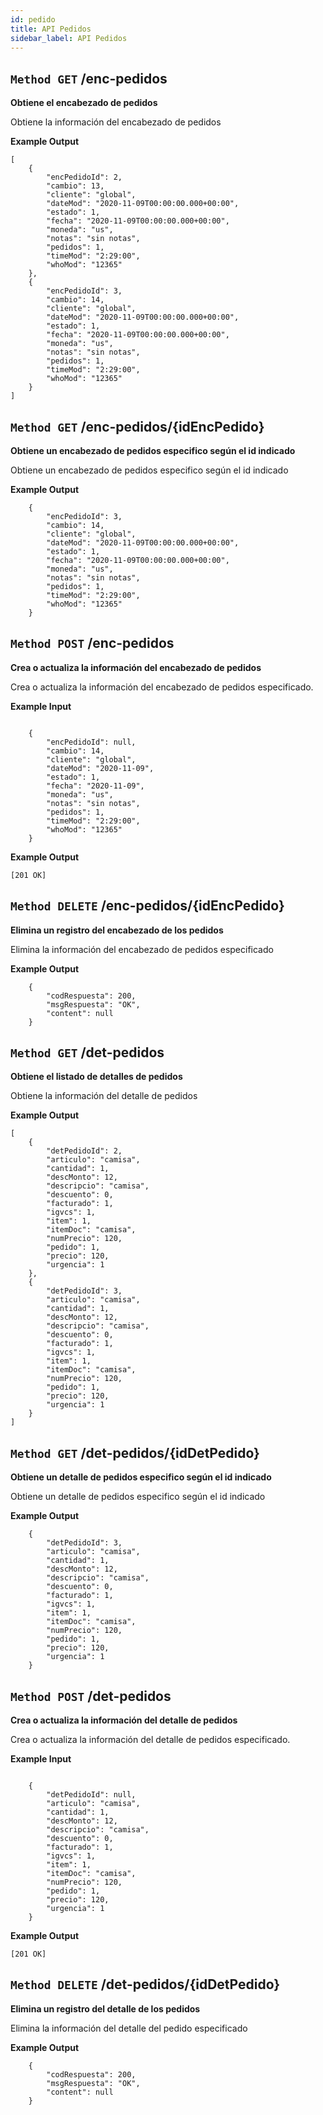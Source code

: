 ```yaml
---
id: pedido
title: API Pedidos
sidebar_label: API Pedidos
---
```


## `Method GET` /enc-pedidos
**Obtiene el encabezado de pedidos**

Obtiene la información del encabezado de pedidos

**Example Output**


```
[
    {
        "encPedidoId": 2,
        "cambio": 13,
        "cliente": "global",
        "dateMod": "2020-11-09T00:00:00.000+00:00",
        "estado": 1,
        "fecha": "2020-11-09T00:00:00.000+00:00",
        "moneda": "us",
        "notas": "sin notas",
        "pedidos": 1,
        "timeMod": "2:29:00",
        "whoMod": "12365"
    },
    {
        "encPedidoId": 3,
        "cambio": 14,
        "cliente": "global",
        "dateMod": "2020-11-09T00:00:00.000+00:00",
        "estado": 1,
        "fecha": "2020-11-09T00:00:00.000+00:00",
        "moneda": "us",
        "notas": "sin notas",
        "pedidos": 1,
        "timeMod": "2:29:00",
        "whoMod": "12365"
    }
]
```

## `Method GET` /enc-pedidos/{idEncPedido}
**Obtiene un encabezado de pedidos especifico según el id indicado**

Obtiene un encabezado de pedidos especifico según el id indicado

**Example Output**


```
    {
        "encPedidoId": 3,
        "cambio": 14,
        "cliente": "global",
        "dateMod": "2020-11-09T00:00:00.000+00:00",
        "estado": 1,
        "fecha": "2020-11-09T00:00:00.000+00:00",
        "moneda": "us",
        "notas": "sin notas",
        "pedidos": 1,
        "timeMod": "2:29:00",
        "whoMod": "12365"
    }

```

## `Method POST` /enc-pedidos
**Crea o actualiza la información del encabezado de pedidos**

Crea o actualiza la información del encabezado de pedidos especificado.

**Example Input**

```
	
    {
        "encPedidoId": null,
        "cambio": 14,
        "cliente": "global",
        "dateMod": "2020-11-09",
        "estado": 1,
        "fecha": "2020-11-09",
        "moneda": "us",
        "notas": "sin notas",
        "pedidos": 1,
        "timeMod": "2:29:00",
        "whoMod": "12365"
    }

```

**Example Output**

```
[201 OK]
```

## `Method DELETE` /enc-pedidos/{idEncPedido}
**Elimina un registro del encabezado de los pedidos**

Elimina la información del encabezado de  pedidos especificado

**Example Output**

```
	{
		"codRespuesta": 200,
		"msgRespuesta": "OK",
		"content": null
	}
```

## `Method GET` /det-pedidos
**Obtiene el listado de detalles de pedidos**

Obtiene la información del detalle de pedidos

**Example Output**


```
[
    {
        "detPedidoId": 2,
        "articulo": "camisa",
        "cantidad": 1,
        "descMonto": 12,
        "descripcio": "camisa",
        "descuento": 0,
        "facturado": 1,
        "igvcs": 1,
        "item": 1,
        "itemDoc": "camisa",
        "numPrecio": 120,
        "pedido": 1,
        "precio": 120,
        "urgencia": 1
    },
    {
        "detPedidoId": 3,
        "articulo": "camisa",
        "cantidad": 1,
        "descMonto": 12,
        "descripcio": "camisa",
        "descuento": 0,
        "facturado": 1,
        "igvcs": 1,
        "item": 1,
        "itemDoc": "camisa",
        "numPrecio": 120,
        "pedido": 1,
        "precio": 120,
        "urgencia": 1
    }
]
```

## `Method GET` /det-pedidos/{idDetPedido}
**Obtiene un detalle de pedidos especifico según el id indicado**

Obtiene un detalle de pedidos especifico según el id indicado

**Example Output**


```
    {
        "detPedidoId": 3,
        "articulo": "camisa",
        "cantidad": 1,
        "descMonto": 12,
        "descripcio": "camisa",
        "descuento": 0,
        "facturado": 1,
        "igvcs": 1,
        "item": 1,
        "itemDoc": "camisa",
        "numPrecio": 120,
        "pedido": 1,
        "precio": 120,
        "urgencia": 1
    }

```

## `Method POST` /det-pedidos
**Crea o actualiza la información del detalle de pedidos**

Crea o actualiza la información del detalle de pedidos especificado.

**Example Input**

```
	
    {
        "detPedidoId": null,
        "articulo": "camisa",
        "cantidad": 1,
        "descMonto": 12,
        "descripcio": "camisa",
        "descuento": 0,
        "facturado": 1,
        "igvcs": 1,
        "item": 1,
        "itemDoc": "camisa",
        "numPrecio": 120,
        "pedido": 1,
        "precio": 120,
        "urgencia": 1
    }

```

**Example Output**

```
[201 OK]
```

## `Method DELETE` /det-pedidos/{idDetPedido}
**Elimina un registro del detalle de los pedidos**

Elimina la información del detalle del pedido especificado

**Example Output**

```
	{
		"codRespuesta": 200,
		"msgRespuesta": "OK",
		"content": null
	}
```
